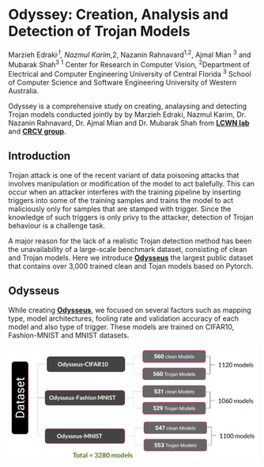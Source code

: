 # Odyssey: Creation, Analysis and Detection of Trojan Models 
Marzieh Edraki<sup>*,1</sup>, Nazmul Karim<sup>*,2</sup>, Nazanin Rahnavard<sup>1,2</sup>, Ajmal Mian <sup>3</sup> and Mubarak Shah<sup>3</sup>
   <sup>1</sup> Center for Research in Computer Vision, <sup>2</sup>Department of Electrical and Computer Engineering University of Central Florida <sup>3</sup> School of Computer Science and Software Engineering University of Western Australia. 
   

Odyssey is a comprehensive study on creating, analaysing and detecting Trojan models conducted jointly by by Marzieh Edraki, Nazmul Karim, Dr. Nazanin Rahnavard, Dr. Ajmal Mian and Dr. Mubarak Shah from [**LCWN lab**](http://cwnlab.eecs.ucf.edu) and [**CRCV group**](https://www.crcv.ucf.edu).  

## Introduction 
Trojan attack is one of the recent variant of data poisoning attacks that involves manipulation or modification of the model to act balefully.
This can occur when an attacker interferes with the training pipeline by inserting triggers into some of the training samples and trains the model to act maliciously only for samples that are stamped with trigger. Since the knowledge of such triggers is only privy to the attacker, detection of Trojan behaviour is a challenge task. 

A major reason for the lack of a realistic Trojan detection method has been the unavailability of a large-scale benchmark dataset, consisting of clean and Trojan models. Here we introduce [**Odysseus**](https://drive.google.com/drive/folders/1o-F3ttZS6el975XZOHOtqj8YxncHOivd?usp=sharing) the largest public dataset that contains over 3,000 trained clean and Tojan models based on Pytorch. 

## Odysseus

While creating [**Odysseus**](https://drive.google.com/drive/folders/1o-F3ttZS6el975XZOHOtqj8YxncHOivd?usp=sharing), we focused on several factors such as mapping type, model architectures, fooling rate and validation accuracy of each model and also type of trigger. These models are trained on CIFAR10, Fashion-MNIST and MNIST datasets. 

![alt tag](./fig/model_creation.png)


